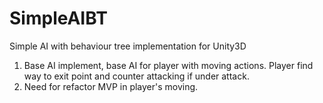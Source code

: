 # SimpleAIBT
Simple AI with behaviour tree implementation for Unity3D

1. Base AI implement, base AI for player with moving actions. Player find way to exit point and counter attacking if under attack.
2. Need for refactor MVP in player's moving.